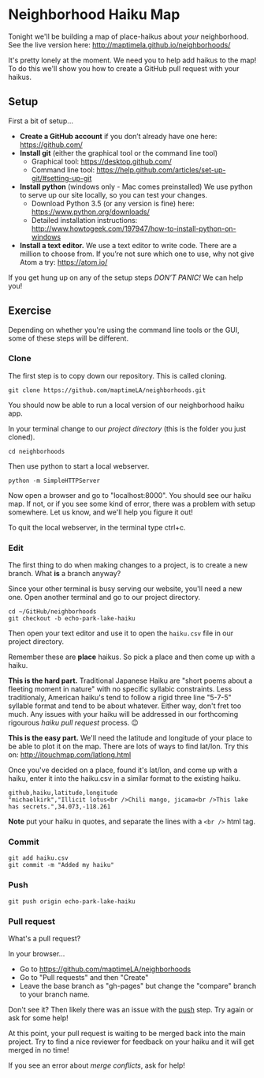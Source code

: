 # Neighborhood Haiku Map

Tonight we'll be building a map of place-haikus about *your* neighborhood. See the live version here: http://maptimela.github.io/neighborhoods/ 

It's pretty lonely at the moment. We need you to help add haikus to the map! To do this we'll show you how to create a GitHub pull request with your haikus.

## Setup

First a bit of setup...

 - **Create a GitHub account** if you don’t already have one here: https://github.com/
 - **Install git** (either the graphical tool or the command line tool)
   - Graphical tool: https://desktop.github.com/
   - Command line tool: https://help.github.com/articles/set-up-git/#setting-up-git
 - **Install python** (windows only - Mac comes preinstalled) We use python to
serve up our site locally, so you can test your changes.
   - Download Python 3.5 (or any version is fine) here: https://www.python.org/downloads/
   - Detailed installation instructions: http://www.howtogeek.com/197947/how-to-install-python-on-windows
- **Install a text editor.** We use a text editor to write code. There are a
million to choose from. If you’re not sure which one to use, why not
give Atom a try: https://atom.io/

If you get hung up on any of the setup steps *DON’T PANIC!* We can help
you!

## Exercise

Depending on whether you're using the command line tools or the GUI, some of these steps will be different.

### Clone

The first step is to copy down our repository. This is called cloning.

```
git clone https://github.com/maptimeLA/neighborhoods.git
```

You should now be able to run a local version of our neighborhood haiku app.

In your terminal change to our *project directory* (this is the folder you just cloned).
```
cd neighborhoods
```

Then use python to start a local webserver.
```
python -m SimpleHTTPServer
```

Now open a browser and go to "localhost:8000". You should see our haiku map. If not, or if you see some kind of error, there was a problem with setup somewhere. Let us know, and we'll help you figure it out!

To quit the local webserver, in the terminal type ctrl+c.

### Edit

The first thing to do when making changes to a project, is to create a new branch. What **is** a branch anyway?

Since your other terminal is busy serving our website, you'll need a new one. Open another terminal and go to our project directory.

```
cd ~/GitHub/neighborhoods
git checkout -b echo-park-lake-haiku
```

Then open your text editor and use it to open the `haiku.csv` file in our project directory.

Remember these are **place** haikus. So pick a place and then come up with a haiku.

**This is the hard part.** Traditional Japanese Haiku are "short poems about a fleeting moment in nature" with no specific syllabic constraints. Less traditionaly, American haiku's tend to follow a rigid three line "5-7-5" syllable format and tend to be about whatever. Either way, don't fret too much. Any issues with your haiku will be addressed in our forthcoming rigourous *haiku pull request* process. :wink: 

**This is the easy part.** We'll need the latitude and longitude of your place to be able to plot it on the map. There are lots of ways to find lat/lon. Try this on: http://itouchmap.com/latlong.html

Once you've decided on a place, found it's lat/lon, and come up with a haiku, enter it into the haiku.csv in a similar format to the existing haiku.

```
github,haiku,latitude,longitude
"michaelkirk","Illicit lotus<br />Chili mango, jicama<br />This lake has secrets.",34.073,-118.261
```

**Note** put your haiku in quotes, and separate the lines with a `<br />` html tag.


### Commit

```
git add haiku.csv
git commit -m "Added my haiku"
```

### Push

```
git push origin echo-park-lake-haiku
```

### Pull request

What's a pull request?

In your browser...

 - Go to https://github.com/maptimeLA/neighborhoods
 - Go to "Pull requests" and then "Create"
 - Leave the base branch as "gh-pages" but change the "compare" branch to your branch name. 

Don't see it? Then likely there was an issue with the [push](#push) step. Try again or ask for some help!

At this point, your pull request is waiting to be merged back into the main project. Try to find a nice reviewer for feedback on your haiku and it will get merged in no time!

If you see an error about *merge conflicts*, ask for help!
